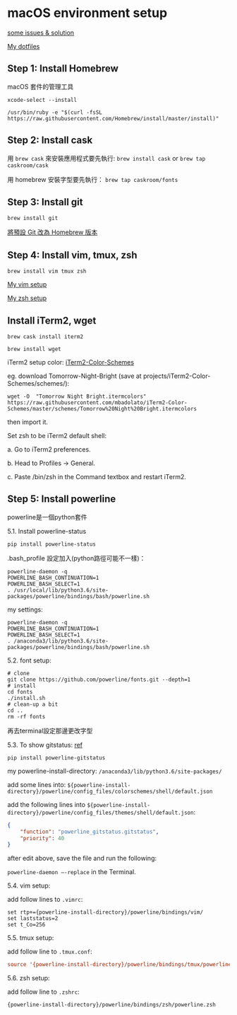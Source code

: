 # macOS environment setup

[some issues & solution](https://github.com/TSLsun/macOS_settings/blob/master/issue-sol.md)

[My dotfiles](https://github.com/TSLsun/dotfiles)

## Step 1: Install Homebrew

macOS 套件的管理工具

`xcode-select --install`

```shell
/usr/bin/ruby -e "$(curl -fsSL https://raw.githubusercontent.com/Homebrew/install/master/install)"
```

## Step 2: Install cask

用 `brew cask` 來安裝應用程式要先執行:
`brew install cask` or
`brew tap caskroom/cask`

用 homebrew 安裝字型要先執行：
`brew tap caskroom/fonts`

## Step 3: Install git

`brew install git`

[將預設 Git 改為 Homebrew 版本](https://garynil.tw/2018/05/762/%E5%A6%82%E4%BD%95%E4%BB%A5-homebrew-%E5%8F%96%E4%BB%A3-macos-%E5%85%A7%E5%BB%BA-git-%E4%B8%A6%E6%9B%B4%E6%96%B0/)

## Step 4: Install vim, tmux, zsh

`brew install vim tmux zsh`

[My vim setup](https://github.com/TSLsun/macOS_settings/blob/master/vim-setup.md)

[My zsh setup](https://github.com/TSLsun/macOS_settings/blob/master/zsh-setup.md)

## Install iTerm2, wget

`brew cask install iterm2`

`brew install wget`

iTerm2 setup color: [iTerm2-Color-Schemes](https://github.com/mbadolato/iTerm2-Color-Schemes/tree/master/schemes)

eg. download Tomorrow-Night-Bright (save at projects/iTerm2-Color-Schemes/schemes/):

```shell
wget -O  "Tomorrow Night Bright.itermcolors" https://raw.githubusercontent.com/mbadolato/iTerm2-Color-Schemes/master/schemes/Tomorrow%20Night%20Bright.itermcolors
```

then import it.

Set zsh to be iTerm2 default shell:

a. Go to iTerm2 preferences.

b. Head to Profiles -> General.

c. Paste /bin/zsh in the Command textbox and restart iTerm2.

## Step 5: Install powerline

powerline是一個python套件

5.1. Install powerline-status

```shell
pip install powerline-status
```

.bash_profile 設定加入(python路徑可能不一樣)：

```shrc
powerline-daemon -q
POWERLINE_BASH_CONTINUATION=1
POWERLINE_BASH_SELECT=1
. /usr/local/lib/python3.6/site-packages/powerline/bindings/bash/powerline.sh
```

my settings:

```shrc
powerline-daemon -q
POWERLINE_BASH_CONTINUATION=1
POWERLINE_BASH_SELECT=1
. /anaconda3/lib/python3.6/site-packages/powerline/bindings/bash/powerline.sh
```

5.2. font setup:

```shell
# clone
git clone https://github.com/powerline/fonts.git --depth=1
# install
cd fonts
./install.sh
# clean-up a bit
cd ..
rm -rf fonts
```

再去terminal設定那邊更改字型

5.3. To show gitstatus: [ref](https://medium.freecodecamp.org/jazz-up-your-bash-terminal-a-step-by-step-guide-with-pictures-80267554cb22)

```shell
pip install powerline-gitstatus
```

my powerline-install-directory: `/anaconda3/lib/python3.6/site-packages/`

add some lines into:
`${powerline-install-directory}/powerline/config_files/colorschemes/shell/default.json`

add the following lines into
`${powerline-install-directory}/powerline/config_files/themes/shell/default.json`:

```json
{
    "function": "powerline_gitstatus.gitstatus",
    "priority": 40
}
```

after edit above, save the file and run the following:

`powerline-daemon —-replace` in the Terminal.

5.4. vim setup:

add follow lines to `.vimrc`:

```vimrc
set rtp+={powerline-install-directory}/powerline/bindings/vim/
set laststatus=2
set t_Co=256
```

5.5. tmux setup:

add follow line to `.tmux.conf`:

```tmux.conf
source '{powerline-install-directory}/powerline/bindings/tmux/powerline.conf'
```

5.6. zsh setup:

add follow line to `.zshrc`:

```zshrc
{powerline-install-directory}/powerline/bindings/zsh/powerline.zsh
```
